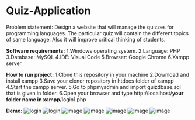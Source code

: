 # Quiz-Application

Problem statement:
Design a website that will manage the quizzes for programming languages. The particular quiz will contain the different topics of same language. Also it will improve critical thinking of students.

**Software requirements:**
1.Windows operating system.
2.Language: PHP
3.Database: MySQL
4.IDE: Visual Code
5.Browser: Google Chrome
6.Xampp server

**How to run project:**
1.Clone this repository in your machine
2.Download and install xampp
3.Save your cloner repository in htdocs folder of xampp
4.Start the xampp server.
5.Go to phpmyadmin and import quizdbase.sql that is given in folder.
6.Open your browser and type http://localhost/**your folder name in xampp**/login1.php

**Demo:**
![login](https://user-images.githubusercontent.com/71548135/217745139-fd192151-2da5-4ec4-be4e-25daf9005f99.jpg)
![login](https://user-images.githubusercontent.com/71548135/217745612-37765f8d-3fe7-45bd-8404-84e3e89f5ae4.jpg)
![image](https://user-images.githubusercontent.com/71548135/217747687-3c2575a6-e4d4-401a-b23c-346c41a9b093.png)
![image](https://user-images.githubusercontent.com/71548135/217747793-266f8fec-554e-4114-951a-09c2f8b5cb29.png)
![image](https://user-images.githubusercontent.com/71548135/217748077-d9fe0c03-1c1f-4d1d-a62a-6ffc6d00a279.png)
![image](https://user-images.githubusercontent.com/71548135/217748223-90c76275-96da-4036-b78a-179fd7d1c80b.png)
![image](https://user-images.githubusercontent.com/71548135/217748277-f87ec594-2789-4350-b44b-47db81c994ae.png)
